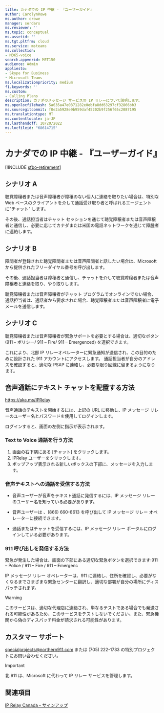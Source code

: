 ```yaml
---
title: カナダでの IP 中継 - 『ユーザーガイド』
author: CarolynRowe
ms.author: crowe
manager: serdars
ms.reviewer: ''
ms.topic: conceptual
ms.assetid: ''
ms.tgt.pltfrm: cloud
ms.service: msteams
ms.collection:
- M365-voice
search.appverid: MET150
audience: Admin
appliesto:
- Skype for Business
- Microsoft Teams
ms.localizationpriority: medium
f1.keywords: ''
ms.custom:
- Calling Plans
description: カナダのメッセージ サービスの IP リレーについて説明します。
ms.openlocfilehash: 5a635a47e0371282e0ebfa8dd63297cf32866bb3
ms.sourcegitcommit: f0e2a5928e9b959daf45202b9f256f65c2087195
ms.translationtype: MT
ms.contentlocale: ja-JP
ms.lasthandoff: 10/20/2022
ms.locfileid: "68614715"
---
```

# <a name="ip-relay-in-canada---user-guide"></a>カナダでの IP 中継 - 『ユーザーガイド』

[!INCLUDE [sfbo-retirement](../Skype/Hub/includes/sfbo-retirement.md)]

## <a name="scenario-a"></a>シナリオ A
  
聴覚障穣者または音声障穣者が障穣のない個人に連絡を取りたい場合は、特別な Web ベースのクライアントを介して通話受け取り者と呼ばれるエージェントに"チャット" します。

その後、通話担当者はチャット セッションを通じて聴覚障穣者または音声障穣者と通信し、必要に応じてカナダまたは米国の電話ネットワークを通じて障腫者に連絡します。

## <a name="scenario-b"></a>シナリオ B

障閲者が登録された聴覚障閲者または音声障閲者と話したい場合は、Microsoft から提供されたフリーダイヤル番号を呼び出します。

その後、通話担当者は障穣者と通信し、チャットを介して聴覚障穣者または音声障穣者と連絡を取り、やり取りします。

聴覚障穣者または音声障穣者がチャット プログラムでオンラインでない場合、通話担当者は、通話者から要求された場合、聴覚障穣者または音声障穣者に電子メールを送信します。

## <a name="scenario-c"></a>シナリオ C

聴覚障穣者または音声障穣者が緊急サポートを必要とする場合は、適切なボタン (911 – ポリシー/ 911 – Fire/ 911 – Emergenced) を選択できます。

これにより、北部 IP リレーオペレーターに緊急通知が送信され、この目的のために設計された 911 アカウントにアクセスします。 通話担当者が自分のアドレスを確認すると、適切な PSAP に連絡し、必要な限り回線に留まるようになります。

## <a name="how-to-place-a-text-chat-to-voice-call"></a>音声通話にテキスト チャットを配置する方法

https://aka.ms/IPRelay

音声通話のテキストを開始するには、上記の URL に移動し、IP メッセージ リレーのユーザー名とパスワードを使用してログインします。

ログインすると、画面の左側に指示が表示されます。

### <a name="how-to-make-a-text-to-voice-call"></a>Text to Voice 通話を行う方法

1. 画面の右下隅にある [チャット] をクリックします。
2. IPRelay ユーザーをクリックします。
3. ポップアップ表示される新しいボックスの下部に、メッセージを入力します。

### <a name="how-to-receive-a-voice-to-text-call"></a>音声テキストへの通話を受信する方法

- 音声ユーザーが音声をテキスト通話に発信するには、IP メッセージ リレーのユーザー名を知っている必要があります。

- 音声ユーザーは 、(866) 660-8613 を呼び出して IP メッセージ リレー オペレーターに接続できます。

- 通話またはチャットを受信するには、IP メッセージ リレー ポータルにログインしている必要があります。

### <a name="how-to-place-a-911-call"></a>911 呼び出しを発信する方法

緊急が発生した場合は、画面の下部にある適切な緊急ボタンを選択できます:911 – Police / 911 – Fire / 911 – Emergenc

IP メッセージ リレー オペレーターは、911 に連絡し、住所を確認し、必要がなくなるまでさまざまな緊急センターに翻訳し、適切な部署が自分の場所にディスパッチされます。

> [!Warning]
> このサービスは、適切な代理店に連絡され、単なるテストである場合でも発送される可能性があるため、このサービスをテストしないでください。また、緊急機関から偽のディスパッチ料金が請求される可能性があります。

## <a name="customer-support"></a>カスタマー サポート
specialprojects@northern911.com または (705) 222-1733 の特別プロジェクトにお問い合わせください。

> [!Important]
> 北 911 は、Microsoft に代わって IP リレー サービスを管理します。

## <a name="related-topics"></a>関連項目

[IP Relay Canada - サインアップ](ip-relay-canada-email-signup.md)